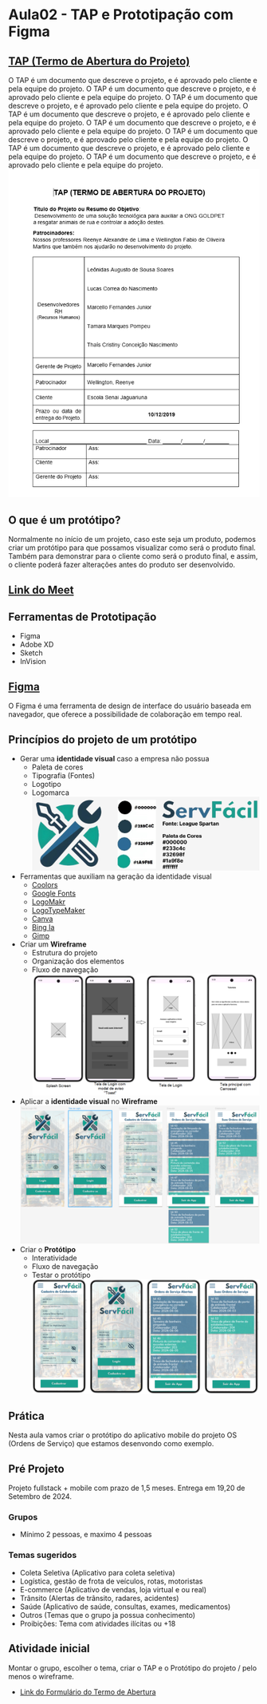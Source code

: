 # Aula02 - TAP e Prototipação com Figma

## [TAP (Termo de Abertura do Projeto)](./termo_abertura.md)
O TAP é um documento que descreve o projeto, e é aprovado pelo cliente e pela equipe do projeto. O TAP é um documento que descreve o projeto, e é aprovado pelo cliente e pela equipe do projeto. O TAP é um documento que descreve o projeto, e é aprovado pelo cliente e pela equipe do projeto. O TAP é um documento que descreve o projeto, e é aprovado pelo cliente e pela equipe do projeto. O TAP é um documento que descreve o projeto, e é aprovado pelo cliente e pela equipe do projeto. O TAP é um documento que descreve o projeto, e é aprovado pelo cliente e pela equipe do projeto. O TAP é um documento que descreve o projeto, e é aprovado pelo cliente e pela equipe do projeto. O TAP é um documento que descreve o projeto, e é aprovado pelo cliente e pela equipe do projeto.
![TAP](./tap.png)

## O que é um protótipo?
Normalmente no início de um projeto, caso este seja um produto, podemos criar um protótipo para que possamos visualizar como será o produto final.
Também para demonstrar para o cliente como será o produto final, e assim, o cliente poderá fazer alterações antes do produto ser desenvolvido.

## [Link do Meet](https://meet.google.com/oeg-wfrn-kgc)

## Ferramentas de Prototipação
- Figma
- Adobe XD
- Sketch
- InVision

## [Figma](https://www.figma.com/)
O Figma é uma ferramenta de design de interface do usuário baseada em navegador, que oferece a possibilidade de colaboração em tempo real.

## Princípios do projeto de um protótipo
- Gerar uma **identidade visual** caso a empresa não possua
    - Paleta de cores
    - Tipografia (Fontes)
    - Logotipo
    - Logomarca
![Identidade Visual](./identidadevisual.png)
- Ferramentas que auxiliam na geração da identidade visual
    - [Coolors](https://coolors.co/)
    - [Google Fonts](https://fonts.google.com/)
    - [LogoMakr](https://logomakr.com/)
    - [LogoTypeMaker](https://logotypemaker.com/)
    - [Canva](https://www.canva.com/)
    - [Bing Ia](https://www.bing.com/chat)
    - [Gimp](https://www.gimp.org/)
- Criar um **Wireframe**
    - Estrutura do projeto
    - Organização dos elementos
    - Fluxo de navegação
![Wireframe](./wireframe.png)
- Aplicar a **identidade visual** no **Wireframe**
![Wireframe com Identidade Visual](./wireframe2.png)
- Criar o **Protótipo**
    - Interatividade
    - Fluxo de navegação
    - Testar o protótipo
![Protótipo](./prototipo.png)


## Prática
Nesta aula vamos criar o protótipo do aplicativo mobile do projeto OS (Ordens de Serviço) que estamos desenvondo como exemplo.

## Pré Projeto
Projeto fullstack + mobile com prazo de 1,5 meses. Entrega em 19,20 de Setembro de 2024.
### Grupos
- Mínimo 2 pessoas, e maximo 4 pessoas
### Temas sugeridos
- Coleta Seletiva (Aplicativo para coleta seletiva)
- Logística, gestão de frota de veículos, rotas, motoristas
- E-commerce (Aplicativo de vendas, loja virtual e ou real)
- Trânsito (Alertas de trânsito, radares, acidentes)
- Saúde (Aplicativo de saúde, consultas, exames, medicamentos)
- Outros (Temas que o grupo ja possua conhecimento)
- Proibições: Tema com atividades ilícitas ou +18

## Atividade inicial
Montar o grupo, escolher o tema, criar o TAP e o Protótipo do projeto / pelo menos o wireframe.
- [Link do Formulário do Termo de Abertura](https://docs.google.com/forms/d/e/1FAIpQLScbZSLgh22Zj8rhS9_by_9_0HzmbsG6MxcHlfmlphHFdqo52w/viewform?usp=sf_link)
